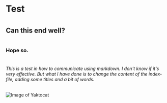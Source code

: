 # Test
# <h2> Can this end well? 
# <h3> Hope so. 
# <h6> This is a test in how to communicate using markdown. I don't know if it's very effective. But what I have done is to change the content of the index-file, adding some titles and a bit of words. 
![Image of Yaktocat](https://octodex.github.com/images/yaktocat.png)


